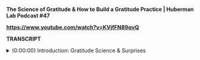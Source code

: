 **The Science of Gratitude & How to Build a Gratitude Practice | Huberman Lab Podcast #47**

**https://www.youtube.com/watch?v=KVjfFN89qvQ**

**TRANSCRIPT**
<details>
  <summary>(0:00:00) 	Introduction: Gratitude Science & Surprises</summary>
- [Andrew Huberman] Welcome to the Huberman Lab Podcast, where we discuss science and science-based tools for everyday life. [upbeat music] I'm Andrew Huberman, and I'm a professor of neurobiology and ophthalmology at Stanford School of Medicine. Today, we are talking all about the science of gratitude. In part, we're doing this because of the upcoming Thanksgiving holiday, which of course, is all about giving thanks, gratitude, but also because there's no a wealth of data showing that having an effective gratitude practice can impact a huge number of health variables; both mental health and physical health in positive ways. Things like cardiovascular health, things like relationships, things like mental health, things like physical and cognitive performance. And these are not small effects. These are very large positive effects. However, in researching this episode, I was completely surprised as to what constitutes an effective gratitude practice. I, I think like many of you, would have thought that an effective gratitude practice simply involves writing down a few things or many things that we're grateful for, or thinking about those. Or really making an effort to somaticize or feel some of the elements of gratitude while writing out that list or thinking about that list. It turns out that an effective gratitude practice doesn't resemble that at all. The neuroimaging data, the physiological data, looking at things like inflammatory markers, other studies, purely looking at the psychology and the long and short-term effects of an effective gratitude practice, point to a completely different approach to using gratitude to positively impact health metrics. Fortunately, these are things that we can all do very easily. Some of them were actually fun. You can do them in a variety of contexts. So today we're going to talk about the science of effective gratitude practices, and we're going to describe what those are and how you can incorporate them into your life. 

<details>
  <summary>(0:01:50) 	Controlling Heart Rate with Story</summary>
Before we dive into today's topic, I just want to highlight a particularly interesting set of findings from the literature. This is a study that came out in the journal Cell Report, Cell Press journal, excellent journal. It's very relevant to today's topic. In fact, we're going to spend more time with this paper a little bit later in the episode. The study involved having subjects listen to a story. The subjects are all listening to the same story, but those subjects are not listening to it together. They're not rounded up in a circle or all in a room, they're in separate rooms or entirely separate locations on the planet, or they are actually brought into the laboratory on separate days. What this study found is that different subjects listening to the same story, undergo the same variation in heart rate. In other words, the gaps between their heartbeats start to resemble one another in response to the same story. Now, this is very interesting. This is a coordination of the physiology of the body in response to a narrative, a story in different people. And yet when they line up the heart rates of these different people who listen to the story at completely different times, they find that those heart rates map onto one another almost identically. It's really remarkable. We're going to talk about what this means in terms of coordination of neural circuits in the brain and neural circuits in the body, and the organs such as the heart, but also the lungs and other organs of the body, and what this means for changing one's overall state. A key theme that's going to come up today again and again is the distinction between traits, which are kind of pervasive aspects of who we are and how we tend to react to different types of circumstances, and states, which are more transient. They tend to, you know, you can invoke a state in somebody, a state of fear or a state of relaxation. But what this study really starts to point to is that there are specific approaches that any of us can take in order to really rewire our nervous system, such that we are calmer, if we want to be calmer in certain circumstances, that we are more responsive in certain circumstances, if that's our goal. So we'll return to how one would go about doing that. But I think these results are just beautiful in the sense that they really show that our brain and our body are highly coordinated because people are listening to the story and the heart rate is changing in response to the story, but that there is what we call a stereotypy; sort of stereotyped response to a given story. In my mind, there was no reason why the results had to be this way. Two people listen to the same story, why should their heart rates be almost identical to the same story? Very, very interesting and points to the power of narrative and story in coordinating our physiology. And this is something powerful that we can leverage. 
    </details>
    
<details>
  <summary>(0:04:33) 	Sponsors: ROKA, InsideTracker, Magic Spoon</summary>
Before we begin, I'd like to emphasize that this podcast is separate from my teaching and research roles at Stanford. It is however, part of my desire and effort to bring zero cost to consumer information about science and science related tools to the general public. And keeping with that theme, I'd like to thank the sponsors of today's podcast. Our first sponsor is ROKA. ROKA makes eyeglasses and sunglasses that are of the absolute highest quality. I've spent a lifetime working on the visual system, and I can tell you that the visual system has a number of important features that allow you to see things with crystal clarity, no matter what environment you're in. So that means if you're in bright sunlight or you go into shadows, you should be able to see everything clearly. But many eyeglasses and sunglasses actually short circuit that feature of our visual system, and make it such that we have to take off our glasses, or if our screen dims, we feel like we can't see things quite right. ROKA eyeglasses and sunglasses have completely solved that problem. In addition, they're very lightweight, so you don't even remember that they're on your face. And if you get sweaty, they don't slip off. They were actually designed for cycling and running and things of that sort, but they have a terrific aesthetic. So I wear readers at night or out to dinner, or when I'm driving, I wear their sunglasses. And the aesthetics are really terrific, even though they're so-called performance glasses. 'Cause as many of you know, performance glasses often make people look like cyborgs. These sunglasses and eyeglasses have the kind of aesthetic that you can wear them anywhere; while cycling, running, but also doing anything else you might be doing. If you'd like to try ROKA glasses, you can go to roka.com, that's R-O-K-A.com and enter the code Huberman to save 20% off your first order. Again, that's ROKA, R-O-K-A.com, and enter the code Huberman at checkout. Today's podcast is also brought to us by Inside Tracker. Inside Tracker is a personalized nutrition platform that analyzes data from your blood and DNA to help you better meet your immediate and long-term health goals. I'm a big believer in getting regular blood work done. For the simple reason that many of the factors that impact your immediate and long-term health can only be analyzed from a quality blood test. And now, with the advent of modern DNA tests, you can also get insights into your genes and how those affect or should affect your immediate and long-term health choices. A big problem with a lot of blood tests and DNA tests out there, however, is that you get the data back and you don't know what to do with the data. Inside Tracker has solve that problem with a very easy to use dashboard, where you get your numbers back from your blood tests or your DNA tests, and then it points to specific lifestyle factors, nutritional factors, and so forth, that can allow you to bring the numbers into the ranges that are optimal for you. And this is a huge advantage over other blood tests and DNA tests out there. Another feature that Inside Tracker has is their InnerAge test. The InnerAge test shows you what your biological age is, and you can compare that to your chronological age. And of course, your biological age is equally, if not more important than your chronological age. So this is an important number that you can get from Inside Tracker. If you'd like to try Inside Tracker, you can go to insidetracker.com/huberman, to get 25% off any of Inside Tracker's plans. And if you're listening to this during the week of Thanksgiving, 2021, and you live in the United States, you can get a special offer for this week only. You can get $200 off their ultimate package, 25% off any other package, and you'll get the InnerAge test for free. Again, just go to insidetracker.com/huberman. Today's episode is also brought to us by Magic Spoon. Magic Spoon is a zero sugar, grain-free, keto-friendly cereal. Now, I'm not following a ketogenic nutrition plan. What works best for me is to fast until about 11:00 a.m. or noon most days, and then to eat a low carbohydrate lunch, a low carbohydrate snack in the afternoon, and in the evening is when I eat my starches. That's what allows me to be alert throughout the day for work, for exercise and so forth, and then to sleep really well at night. That's just what works for me. But it does require that throughout the day, I am eating fewer carbohydrates than I am at night. And oftentimes I want a snack, and the snack I want is usually Magic Spoon. Magic Spoon has zero grams of sugar, 13 to 14 grams of protein, and only four net grams of carbohydrates in each serving. It's absolutely delicious. I particularly like the frosted flavor 'cause it tastes like donuts. And then I try not to eat donuts. No vendetta against donuts, but it's not really compatible with my eating plan. They also have flavors like cocoa, fruity, peanut butter. They're really delicious. Any ideas you have about keto-friendly cereals and foods not being delicious, you have to try Magic Spoon, it'll change your mind. In fact I'm getting hungry just thinking about it right now. If you want to try Magic Spoon, you can go to magicspoon.com/huberman to get a variety pack. Just use the promo code Huberman at checkout to get $5 off your order. Again, that's magicspoon.com/huberman, and use the code Huberman to get $5 off. 
</details>
  
<details>
  <summary>(0:09:11) 	Major, Long-Lasting Benefits of Gratitude Practice</summary>
Let's talk about gratitude. And to begin, I'd like to emphasize the various aspects of mental and physical health that have been shown to benefit from a regular gratitude practice. There are studies showing that performing a gratitude practice twice or three times, or even just once a week, can lead to a pervasive, a long lasting impact on subjective wellbeing. People report feeling happier, more meaning, joy, even awe for their life experience, simply in response to adding a gratitude practice. The key thing is it has to be the right gratitude practice. And we're going to talk about what the right gratitude practice looks like in just a little bit. But there are additional benefits of a gratitude practice. There are studies showing that a regular gratitude practice can provide resilience to trauma, in two ways; it can provide a reframing and resilience to prior traumatic experiences. So buffering people against the negative physiological effects and psychological effects of earlier trauma, but also inoculating them in many ways to any traumas that might arrive later in life. So that's a powerful thing. And today we will talk about how that's actually accomplished. It's actually accomplished by shifting the way that the fear and defense networks in the brain actually function. And we'll get right down into the details of that. The other thing that a gratitude practice does is it's been shown to benefit social relationships. But not just for the relationship in which you express gratitude, right? So on the face of it, you might think, okay, if I express gratitude for somebody over and over, over and over, over and over, then I'm going to feel better about that person. And indeed, that is one effect of a gratitude practice. That's called a pro-social or interstitial social gratitude practice. But there are now several studies, recent studies in good journals pointing to the fact that a regular gratitude practice can also enhance one's social relationships across the board; in the workplace, at school, at with family and romantic relationships, and even one's relationship to themselves, which is really what the subjective feelings of wellbeing are. So it's clear to me that ineffective gratitude practice has an outsized effect on many, many aspects of mental and physical health. And for those of you that are coming to this conversation thinking, gratitude practice, oh, that's kind of wishy-washy or woo, it's going to involve putting your hand on your heart and feeling into all the amazing things that you happen to have, even when things are really terrible, that's not where we're going at all. And equally important is to understand that the neurochemical, the anti-inflammatory and the neural circuit mechanisms that gratitude can invoke are equally on par with some of the effects of pharmacology, of things like high intensity interval training and exercise, and other things that we think of as kind of more potent forms of self intervention. So if you are of the mindset that a gratitude practice is kind of weak sauce, buckle up, because the data actually points to the fact that a gratitude practice is a very, very potent way in which you can steer your mental and physical health in positive directions, and that those effects are very long lasting. 
</details>
  
<details>
  <summary>(0:12:20) 	Prosocial vs. Defensive Thinking, Behaviors, & Neural Circuits </summary>
Before we dive into the tools and mechanisms and scientific studies around gratitude, I'd like to just set the framework for the discussion. Gratitude is what we call a pro-social behavior or a pro-social mindset. Now, you can be grateful for something without it involving anybody else. So the social part isn't meant to convey anything about interpersonal relations, although it can. And today we're going to talk a lot about how interpersonal relations can be incorporated into a gratitude practice in really powerful ways. But pro-social behaviors are basically any behavior or mode of thinking that allow us to be more effective in interactions with other people, including ourselves. Now pro-social is not just a name that we give these different tools and practices and mindsets. They're actually neural circuits in the brain that are specifically wired for pro-social thoughts and behaviors. And these are distinctly different from the circuits in the brain that are involved in defensive behaviors. So without getting into too much detail, just yet, we will later, we have circuits in the brain that are what we call appetitive. They are designed to bring us closer to things and to bring us into closer relation to the details of that sensory experience. Now that could be a delicious food that you're eating, it could be interacting with a loved one, it could be interacting with a friend or anyone that you happen to like, it could even be in your relation to yourself. These circuits that we're calling pro-social circuits light up in the brain in neuroimaging, meaning the neurons are firing more actively, more electrically robustly; sort of like turning up the volume on these neural circuits in the brain. And the neural circuits in the brain that are associated with aversive or defensive behaviors; things like backing up things, like covering up the vital organs of the body, things like a quaking of the voice, all of the things are associated with defensive behaviors are actually antagonized, meaning they are reduced when the pro-social circuits are more active. So the framework here that I'd like to set is that we have this kind of seesaw of neural circuits in the brain. One set that are pro-social and are designed to bring us closer to others, including ourselves, closer to certain sensory experiences, right? Because a lot of pro-social behaviors can also be geared towards things like pets or food, or anything that we find we want to be closer to and want more of. Whereas the defensive circuits involve areas of the brain, yes, such as areas that are involved in fear, but also areas of the brain and body that are literally associated with freezing or with backing up. So the way to think about gratitude is that falls under this category of pro-social behaviors, which are designed to bring us closer to different types of things, and to enhance the level of detail that we extract from those experiences. Now, the existence of these two neuro circuits that I've placed on this sort of a metaphorical seesaw, if you will, runs counter to a lot of the messaging or the ideas that were put forth in the last century about the psychology of happiness and gratitude, versus the psychology of depression and struggle and concern about the future. In fact, I'd like to read a quote from the great, and we really should call him the great Sigmund Freud, because despite having certain traits that people criticize him of, Freud was indeed a genius about many aspects of psychology. But I just want to read you Freud's stance on happiness. And this invokes elements of gratitude as well. And then you can gauge for yourself. "Our possibilities of happiness are already restricted by our constitution." So he's saying that we're basically wired to not have happiness easily. "Unhappiness is much less difficult to experience. We are threatened with suffering from three directions; one from our own body, which is doomed to decay and disillusion, and which cannot even do without pain and anxiety as warning signals. Two, from the external world, which may rage against us with overwhelming and merciless forces of destruction. And three and finally, from our relations with others, the suffering of which from this last source is perhaps more painful to us than any other." That's Sigmund Freud. And not all of his writings were pessimistic, if you will. What Freud is referring to there are those defensive circuits. And of course, he talks about psychological defensives. And in full disclosure, I am a huge fan of much of the psychological literature and psychoanalysis of Sigmund Freud and his descendants, like Young and others. I think there are strong elements of truth there. But he gives you a sense of the kind of mindset of psychology early in the last century. And then of course, was the emergence of the positive psychology movement, which was really about invoking the understanding and eventually the elucidation of the neural circuits for things like happiness and awe and affiliation and things that we are calling pro-social circuits. So the field of psychology as a dark and light, if you will, and the field of neuroscience has a dark and light. We have these what we call parallel pathways in the brain. And we have parallel pathways in the mind that set us up for feeling good about things or for feeling less good about things. I think what's really salient from the quote from Freud is that what he's saying is our default is to be concerned about the future, to be wrapped in our defenses, and to some extent that's true. 
</details>
  
<details>
  <summary>(0:17:50) 	Why We All Need an Effective Gratitude Practice</summary>
And the reason we can say that's true is because most of us need a gratitude practice. We need to do certain things in order to feel good and to feel happy. We actually have to put work into it. It is quite possible that there's an asymmetry in the way that these pro-social versus defensive circuits are set up, such that because defensive circuits are designed to keep us safe, psychologically and physically safe, that they have more robustness, or they can actually drive our behavior more easily. I'll give you an analogy in the system that I'm most familiar with as a neuroscientist, which is the visual system. In the visual system, we have parallel pathways. We have neurons in our eye that respond when things in our environment get brighter. Literally when the lights go up, these neurons start firing like crazy. And we have neurons in our eye that respond when things get darker, when things start dimming or go from white to black. The circuits for detecting darkening are much more robust and much more numerous than are the circuits for brightness. And that is probably related, probably, to the fact that dark objects or experiencing looming, meaning incoming objects and being able to perceive them is something that's vital to our survival. Whereas being able to perceive the brightening of things might be important to survival in certain contexts; a car lights coming at you at night or something of that sort, but not as often in a kind of a evolutionary or ecological context as the darkening of things. So, I think Freud's quote and the field of psychology now point to the fact that indeed we have the capacity for happiness and we have the capacity for great worry and concern and depression and unhappiness. And the neural circuit literature also supports that. The key thing for today's discussion is that gratitude turns out to be one of the most potent wedges by which we can insert our thinking, and as you also see, the physiology of our body, between these two circuits, and give a little more levity, if you will, to the side of the seesaw that's associated with positive pro-social feelings. And if you keep imagining this seesaw imagery, what's really beautiful about gratitude practices is that if they're performed repeatedly, and not even that often, but repeatedly, then one can actually shift their neural circuits such that the seesaw that I'm calling pro-social versus defensive behaviors, can actually start to tilt. And the little hinge, if you will, on the seesaw in the middle can be adjusted in a little tighter when the side for gratitude and for wellbeing and for feelings of happiness is a little bit higher. What this means is that, whether or not Freud was right or wrong, whether or not the neuroscientists in one camp or another were right or wrong, we now know with certainty that a regular gratitude practice can shift the pro-social circuit so that they dominate our physiology and our mindset in ways that can enhance many, many aspects of our physical and mental health by default. So we don't always have to constantly be in practice trying to be happy. So the succinct way of saying all this is, yes, indeed, we might be wired or in such that we have a greater propensity for unhappiness than happiness. But gratitude practices provided they are the effective ones and they're performed regularly, can shift those circuits, such that we are happier on average, even when we are not performing those practices. 
</details>
  
<details>
  <summary>(0:21:22) 	Neurochemistry & Neural Circuits of Gratitude</summary>
Now I'd like to talk about some of the neurochemistry and neural circuits associated with gratitude and pro-social behaviors. Numerous times on this podcast, I've talked about so-called neuromodulators. For those of you that might've forgotten or have never heard of neuromodulators before, neuromodulators are chemicals that are released in the brain and body that change the activity of other neural circuits. They make certain brain areas more likely to be active and other brain areas less likely to be active. These neuromodulators have names like dopamine, serotonin, acetylcholine, epinephrin, and so on. The main neuromodulators associated with gratitude and pro-social behaviors tends to be serotonin. Serotonin is released from a very small collection of neurons in the brainstem called the raphe, R-A-P-H-E, the raphe nucleus, and a few other places in the brain. And the raphe neuron send these little wires that we call axons out to numerous places in the brain. And they tend to increase the activity of particular neurocircuits that lend themselves to more approach to particular types of experiences. That makes total sense if you think about it. Have a chemical that under certain circumstances is released in the brain, that triggers the activity of neural circuits, that makes the organism, you, more likely to stay in an interaction with something, or even lean in and seek a more detailed interaction with that person, place or thing. Beautiful work from a cognitive neuropsychologist. His name is Antonio Demasio. He's a world-class neuroscientists. Has been in the game a very long time. Has explored the so-called neural correlates of gratitude. And two main brain areas are activated by these serotonergic systems. And when people experience something that makes them feel gratitude, even if it's shallow gratitude or deep, and if it's all the way to deep gratitude, they see activation of these particular brain circuits I'll mention in a moment. And the amount of activation scales with how intensely the person experience the feeling of gratitude. And those two areas have particular names. You don't need to know the names, but for those of you that want to know, they are the anterior cingulate cortex and the medial prefrontal cortex. And of course, these brain areas are connected to a number of other networks in the brain. In fact, that's how they get you or others to lean into certain experiences. Because when these areas are active, certain thought processes get invoked. Those thought processes probably resemble something like, hmm, I'd like to experience more of this, or hmm, this feels really good. And then they literally feed onto your muscles via the neurons, making you happy to stay stationary, if you're experiencing something you like, or to move closer to something that you find attractive to you literally. So these are powerful circuits. Of these two brain areas, the one I'd like to focus on the most is the medial prefrontal cortex. Many of you have probably heard of the medial prefrontal cortex, because this is the area of the brain that is involved in planning and in deep thinking and evaluation of different types of experiences, past, present, or future. It seems actually that pretty much every study of human anything seems to involve the medial prefrontal cortex, or at least one could get that impression just by looking at scientific abstracts and papers these days. So I think it's worth us taking a step back and asking, what is the medial prefrontal cortex really do, right? How could this one piece of neural real estate that we all have right behind our forehead, how could that be involved in so many different things? 
</details>
  
<details>
  <summary>(0:25:10) 	Prefrontal Cortex Set Context</summary>
And the reason it can be involved in so many different things, and the reason it's especially important for gratitude is that medial prefrontal cortex sets context, okay? It sets context and it literally defines the meaning of your experience. Now this is not at all an abstract phenomenon. I'm going to give a very physiological example of this, and then we're going to translate to gratitude. But I really want everyone to understand, how is it that medial prefrontal cortex sets the context of everything in your life? Well, it does it the following way. You have a number of circuits deeper in your brain that simply create some sensations or they allow you, I should say, to perceive certain sensations. Let's use the example of cold exposure, something that we'd sometimes talk about in this podcast, for other reasons. If you were to deliberately place yourself into an ice bath, it would be uncomfortable, even if you're adapted to cold and so forth. The discomfort is non-negotiable. However, if you are doing it because you want to, or because you have knowledge that there are particular health benefits, the medial prefrontal cortex can then control areas of your deeper brain, like the hypothalamus, to positively impact the neurochemicals that are released into your system. You'll still get a lot of adrenaline by getting into the ice bath. But the fact that you are doing this deliberately, and your knowledge that you are making the choice, that it's you that's deciding to put yourself through this discomfort, has been shown to create a very different and positive effect on things like dopamine, on things like anti-inflammatory markers, in your immune system, et cetera, compared to if someone pushes you into an ice bath, or if you are doing it because someone insists that you do it and you really, really don't want to. So there's a very subtle distinction here. It's just the distinction of motivation and desire, or lack of motivation and being forced into something. And there are a number of other effects of this that have been described. In the episode with Robert Sapolsky that I did earlier this last year, he talked about a study in animals, which has also been shown in humans. If you take a mouse for instance, and it runs on a running wheel, which mice really like to do, there are many positive effects on reducing blood pressure, improvements in neurochemistry, et cetera, in that mouse. However, if there's a mouse in the cage right next to it that's trapped in the running wheel and it has to run every time the other mouse runs 'cause the wheels are linked, well, then the second mouse that's forced to do the exact same running experiences negative shifts in their overall health metrics. Blood pressure goes up, stress hormones go up, et cetera, because it's not actually making the choice. Medial prefrontal cortex is the knob, or the switch rather, that can take one experience and allow us to frame it such that it creates positive health effects. And the exact same experience framed as something we don't want to do, or that we are forced to do can create negative health effects. Now how exactly the neurons and medial prefrontal cortex do that is rather complicated, and frankly not completely understood. But it's somehow able to adjust the activity of other neural circuits that are purely reflexive. As we say, neuroscience, like really dumb neural circuits, they're just like switches, and place a context onto it. So, gratitude is a mindset that activates prefrontal cortex, and in doing so sets the context of your experience such that you can derive tremendous health benefits. Which leads us to the question; what kind of gratitude practice is going to accomplish this, right? Because it is not simply the case that I could take a knife, don't please, don't do this experiment, and cut my hand and say, oh, you know, I'm going to enjoy this. I'm doing this 'cause this is good for me and it won't hurt. Of course it'll hurt, just like the ice bath is cold, no matter what. But I can't lie to myself, right? If I have some knowledge that cutting myself is bad for me, that's very hard to override. And so, the medial prefrontal cortex has a tremendous capacity to set context. And it does that beautifully with respect to gratitude. But you can't simply lie to yourself. You can't simply say, oh, well, every experience is a learning experience, or a terrible thing happens, oh, good, I'm just going to say good, and that your body will react as if it's good for you. That's a myth. And frankly, it's a myth that's fairly pervasive in the self-help and self-actualization literature. We have the opportunity to reframe and set context on our experiences. But that requires a very specific set of practices. We can't simply lie to ourselves or quote unquote, fake it until we make it. Neural circuitry is very powerful and very plastic. It can be modified and it's very context-dependent, but it's not stupid. And when you lie to yourself about whether or not an experience is actually good for you or not, your brain knows. 
</details>
  
<details>
  <summary>(0:30:10) 	Ineffective Gratitude Practices; Autonomic Variables</summary>
So what does an effective gratitude practice look like? Well, let's examine what an ineffective, what a poor gratitude practice looks like. Because therein lies some really important information, including the fact that I, and I think millions of other people out there are doing it wrong. Most gratitude practices that you see online and that people talk about in various talks and so forth involves something like writing down or reciting, or thinking about five or 10 or three or 20 things that you're especially grateful for. And then really trying to feel into some of those, really try and think deeply about the emotions, the sensations, the perceptions that are associated with those particular people, places and things on your list. Most studies actually point to the fact that that style of gratitude practice is not particularly effective in shifting your neural circuitry, your neural chemistry, or your somatic circuitry, the circuits in your body, 'cause you literally have organs and neural circuits that are connected, the circuits of your brain and body toward enhanced activation of prefrontal cortex, enhanced activation of these pro-social neural networks that we were talking about earlier. Now that may come as a surprise to many of you, and certainly came as a surprise to me. There is some evidence that if there's a shift in so-called autonomic arousal during these gratitude practices, these ones that I'm calling ineffective, that they can be made slightly more effective. So what do I mean by a shift in autonomic arousal? Well, very briefly we have a aspect to our nervous system, both within our brain and body that we call the autonomic nervous system. It's a little bit of a misnomer because autonomic means automatic. And in fact, we can take control of the autonomic nervous system. It has one branch, meaning one set of connections and circuits that are associated with making us more alert, the so-called sympathetic nervous system, or I should say sympathetic arm of the autonomic nervous system, but that's really a mouthful. It's really associated with enhanced alertness of any kind for excitement or fear, and it has nothing to do with sympathy. It's just about enhanced alertness. And then the other arm of the autonomic nervous system is the so-called parasympathetic arm of the autonomic nervous system. But that's also a mouthful. So let's just say it's the calming aspect of the autonomic nervous system. So it's associated with decreased heart rate, decreased breathing rate, et cetera. So we have these two aspects, our autonomic nervous system, and it has been shown that if people are brought into a state of heightened sympathetic tone, meaning more alertness, then the intensity of the emotions that they experience in their gratitude practice is enhanced, and the effectiveness of that gratitude practice can be enhanced. This is seen nowadays somewhat commonly as having people, for instance, cyclic hyperventilated breathing, as we call it in my laboratory. Breathing that's very intense so that, inhale, exhale, inhale, exhale very deeply for 25 or 30 breaths. Then people will sit in a meditative stance, or they'll focus on their notepad and paper. And they'll write out the things that they're grateful for. And then they'll really try and feel into those things, or they'll think about those things. And it makes perfect sense as to why enhancing autonomic arousal toward more alertness would create more robust feelings or more robust impact of the gratitude practices, because in that state, you are more alert and therefore you are able to bring more detail, more richness to the perception and the understanding of what those things on your list happened to be. And I should say that there are numerous other approaches to this. Sort of self-help type stuff and self actualization seminars. People will do things like cold baths, or they'll do chanting, or they'll have any number of different experiences all of which are mainly geared towards increased autonomic arousal. There even practices out there using pharmacology to create increased autonomic arousal and then drop into gratitude. Across the board, those increase the potency of the gratitude practice of listing things out on paper or in one's mind or saying them out loud. But somewhat surprisingly, at least to me, that form of just expressing thanks, expressing gratitude is not the most effective way to shift these pro-social circuits in positive ways for one's physiology and anatomy and psychology. 
</details>
  
<details>
  <summary>(0:34:55) 	Key Features of Effective Gratitude Practices: Receiving Thanks & Story</summary>
It turns out that the most potent form of gratitude practice is not a gratitude practice where you give gratitude or express gratitude, but rather where you receive gratitude, where you receive thanks. And this to me was very surprising. There are a number of studies about this now. One in particular that I think is interesting is called Prefrontal activation while listening to a letter of gratitude read aloud by a coworker face-to-face: A NIRS study. N-I-R-S. I'll explain what all this means. You now know what the prefrontal activation part is. This is activation in the prefrontal cortex. The NIRS, N-I-R-S study, that's just a technical term. It's a form of imaging brain activity. It's noninvasive. So it's kind of a skullcap. It looks like a hoodie with a bunch of wires coming out of it basically, that can measure neural activity without having to remove any parts of the skull or put a person into one of these two black fMRI machines, which is very invasive. It's also a wonderful tool because it allows human subjects in the laboratory to move around and to engage with one another. So in this particular experiment, what they did is they had co-workers write a letter of gratitude, of thanks to another coworker, unbeknownst to the other coworker. And then they sat down together and then they imaged brain activity as this letter was being read and as the letter was being heard, received. And it showed very robust effects on these prefrontal networks; that pointed to the fact that receiving gratitude is actually much more potent, in terms of the positive shifts that that can create than giving gratitude. So this raises a couple of important points. First of all, if you are somebody who is prone to write letters of gratitude, ideally I think it's requisite that these be genuine letters of gratitude, or saying things that are genuine expressions of gratitude. This could be by text or in-person or by phone. You have within you a very potent form of shifting somebody else's neurology. Now, that's wonderful, and I think there are many people like that out there. But for many people who want to experience the positive effects of gratitude, it's probably not the most advantageous approach to just sit around waiting, hoping that someone's going to deliver all these letters or words of gratitude. How is it that you can create that sense of receiving gratitude for yourself and thereby derive the effects of gratitude as outlined in this particular study? And there we go back to the important work of the great Antonio Damasio who explored these neural correlates of gratitude, to define the areas of the brain that are associated with pro-social behaviors like the prefrontal cortex. And what's really interesting about the work that Demasio and colleagues did is first of all, they used functional magnetic resonance imaging. So this is a very high resolution approach to exploring what areas of the brain are active. And has very high, what we call temporal resolution, meaning you can see things in time at very fine scales. So a lot of mechanistic detail, it can emerge from these sorts of studies. What they did was interesting. Rather than have people express gratitude, they had the subjects go into the scanner, so their brains are being imaged, and they watched narratives, stories about other people experiencing positive things in their life. And in this case, these were powerful stories. These were stories about survivors of genocide. So that's what they're watching. The subjects were subjects that were not survivors of genocide. So they were watching these videotapes of people that had genocide, and had people help them along the way as part of their story of survival, either psychological and/or... Obviously they survive long enough to make the video. So, or physical survival. So within these stories, there was a conveyance of a lot of struggle. These people talked about the horrible situations they were in, but also small, but highly significant features of their history that had led to their own feelings of gratitude. So for instance, it says a woman at the... This is literally from the scientific paper. Somebody had been sick for weeks. So the woman's describing how she'd been sick for weeks. And then another prisoner who was a doctor finds a particular medicine somehow, it doesn't describe how, and literally saves her life. Or an ally who was also in a stricken circumstance gave this person a pair of glasses when their eyesight started to falter. So these sorts of stories. Now just hearing this in the context of nothing but a scientific paper and discussion, these probably aren't that impactful. What's really important about this study and is really important for all of us to know is that these stories of other people receiving things that were powerful for them in their life trajectory is embedded in story. And the human brain especially is so oriented towards story. We have neural circuits that like to link together past, present future, have different characters, protagonists and antagonists. From the time we're very young until the time we're very old, story is one of the major ways that we organize information in the brain. There does seem to be storytelling and story listening circuits in the brain. So what's important is not simply that these people survived genocide. That's obviously important and wonderful. But it's not just that they were helped along the way, it's that the description of their help is embedded in a larger story. So the human subject in this scientific study is watching these powerful stories. And the neural circuits associated with pro-social behaviors and with gratitude become robustly active when they start to feel some affiliation with the person telling the story. They start to feel some resonance. We might call that empathy, but it doesn't necessarily have to be empathy. Empathy is a somewhat complicated thing to define because it involves literally a setting aside of one's own emotions and really focusing almost entirely, or experiencing almost entirely the emotions of another. It could be sympathy, it could be empathy. What we do know is that the stories themselves were able to shift the physiology of the subjects in this study and activate these, what we're calling gratitude circuitry that involves the prefrontal cortex. So if you think about the earlier study that receiving gratitude is the most powerful way to activate these circuits for gratitude, the subjects in this study in many ways are receiving a sense of gratitude, but through the narrative of one of these other subjects. Which I find fascinating. I would have thought a great gratitude practice is when you sit down and list out all the things you're grateful for. That just seems so logical to me. But it turns out that these neurocircuits don't work that way. That to really activate these circuits for gratitude in the serotonin and that probably the oxytocin system as well, and its prefrontal networks, one has to powerfully associate with the idea of receiving help, okay? The subjects are associating or experiencing empathy or sympathy for somebody else who received help. In the other study we described a few minutes ago, the person hearing the letter was receiving gratitude, and that would amplify the activity of these circuits. And that takes us to a larger theme of, what are these pro-social circuits? 
</details>
  
<details>
  <summary>(0:42:30) 	Theory of Mind Is Key</summary>
And an important concept to emerge from this is one that's most often associated with the autism literature, frankly, which is this idea of theory of mind. So just very briefly, theory of mind is the ability to attribute or to understand the experience of another without actually experiencing the thing that they're experiencing. Again, it kind of sounds like empathy, but this was actually a term that's now been demonstrated in the psychology and neuroscience, that's been linked to some very robust findings associated with brain areas and so forth, that was looking at autistic kids and non-autistic kids. The person largely responsible for developing theory of mind is Simon Baron-Cohen. I believe he's either the brother or the cousin. I can't remember recall which, to the comedian Sasha Baron-Cohen. Simon Baron-Cohen is a professor at Oxford University, or at least he was the last time I checked. And the theory of mind test can be done on adults or on children. And we can sort of do that experiment right now, if you like, and you can think about how you would behave if you were a subject in a theory of mind test. Theory of mind test involves you or a child or some other adults, sitting down and watching a video of a child going into a room or a person going into a room, opening up a desk or a dresser, a drawer for instance, or a desk drawer and placing something in it, like a pen or a toy, and then leaving. And then another person walking into the room and clearly looking for something in the room, and one presumes it's the toy or the pen, depending on the context. People who have strong theory of mind make the obvious conclusion that the person looking around for the pen or the toy is confused, or they're perplexed. They don't know where the toy is, they're looking for the toy. Someone who is fairly far to one side of the autism or Asperger's spectrum will simply focus on the location of the object, on the location of the pen or the toy. And this is especially true in children. They will say, well, it's in the second drawer, it's in the second drawer. And they'll say, well, how does the person who comes into the room feel? And they'll say, well, it's in the drawer. So they tend to focus on the specific factual elements of the scenario rather than place their mind into the mind of the other person. So-called theory of mind. Now that doesn't mean that people with autism and Asperger's don't have empathy. In some cases they can. It sort of depends on where they are in the spectrum and so forth. But theory of mind has very strong basis in these prefrontal cortex neural circuits that we were talking about. Because, as you now know, the prefrontal cortex sets context on what we see and experience. And the theory of mind task that I just described very briefly is a pure example of context setting, right? It's not about just the factual elements about the location of the objects, it's about the context. Someone is looking for something that someone else put someplace that makes it such that that object is hidden. So basically theory of mind is your ability to put yourself into the mindset of another. And in order to get activation of these gratitude circuits, one needs to put themselves into the mindset of another or to directly receive gratitude. 
</details>
  
<details>
  <summary>(0:45:50) 	Building Effective Gratitude Practices: Adopting Narratives, Duration</summary>
So let's just take a moment and start to think about how we are going to build out the ultimate gratitude practice; meaning the most effective gratitude practice for us to do because of all the many positive effects that an effective gratitude practice can have, if it's the proper one. It's very clear that receiving gratitude is powerful, but it's also very clear that waiting around to receive that gratitude is an impractical approach. Now, there are methods that have been developed by my colleague at Stanford, Kelly McGonigal and others that actually have developed things for the workplace, for school, for coworkers and students to write out particular worksheets related to what they're thankful for from others and exchange them. And so those are very useful practices. I don't want to take anything away from the important work that Kelly and others have done. But in the absence of having other people to do these practices with, what we know for sure is that there has to be a real experience of somebody else's experience. And that the best way to do that is story. So, in thinking about how to build out an effective gratitude practice, it's very worthwhile, I believe, to find someone's narrative that's powerful for you. And many ways to think about this is, it's got to be a story that inspires you because of the, for lack of a better phrase, the beauty of the human spirit, or the ability of humans to help other humans. And I find this remarkable because what this really means is that the circuits for gratitude are such that we can exchange gratitude. We can actually observe someone else getting help, someone else giving help. And that observation of our species doing that for one another, allows us to experience the feeling of a genuine chemical and neural circuit activation lift, if you will. Very, very different than simply writing out the things that you're thankful for, right? And so, how would you do this? Well, people digest story in a number of different ways. People watch movies, people listen to podcasts, people read books. There are a tremendous number of stories out there. It's clear that an effective gratitude practice has to be repeated from time to time. So what I would not suggest is that we build a protocol in which you're constantly foraging for inspirational stories over and over again. Social media and the internet are replete with those. That's not going to be a very potent protocol or tool, because the most potent protocol or tool for gratitude is going to be one that you repeat over and over again. Rather, the most effective protocol or tool is going to be either to think into, and you could write this out if you like, but think into when somebody was thankful for something that you did, and really start to think about how you felt in receiving that gratitude, and/or I should say, imagining or thinking about deeply the emotional experience of somebody else receiving help. Now, what narrative you select is going to be very dependent on you and your taste. It's going to be very dependent on what resonates with you. But again, I want to emphasize that the story that you select does not have to have any semblance to your own life experience, is just about what happens to move you. And so, the way that one could do this, and actually I've started this practice for myself on the basis of the learnings I've had in the last few weeks around preparing for this episode, is to find a story that's particularly meaningful for you. And then to just take some short notes, bullet point notes about maybe list out for instance, on just a small sheet of paper or in your phone, if that's your preference, just list out for instance, you know, what the struggle was, what the help was, and something about how that impacts you emotionally, okay? This is something just for you. You don't have to share it with anybody. That kind of shorthand list of bullet point notes serves as your shorthand for getting into this mode that we're calling gratitude. And actually closely mimics a lot of what was done in these various studies. Because even though the studies I've talked about up until now, were really focused on what we call acute imaging studies, where someone watched a story or received gratitude while the experiment was done, and then that's it one and done. There are other studies looking at gratitude in this context over many weeks, up to six weeks. And what one observes is that there's so-called neuroplasticity of these circuits. Neuroplasticity is the brain and nervous system's ability to change in response to experience. And that these neural circuits start developing a familiarity with the narrative. So that, for instance, let's say you sit down the first time you've found a story that you find particularly compelling. You've written down a few notes about what that story is just to remind you. And then you read those out and you think into the richness of that experience, that receiving of gratitude, or if you prefer you're doing the protocol where you're thinking about when someone was deeply grateful or was genuinely grateful to you, that you're thinking about that. The neural circuits become activated more easily with each subsequent repeat of the practice. Now this can be done literally for one minute or two minutes or three minutes. This is not an extensively long practice. And that's another beauty of gratitude practices, is that they have these out-sized positive effects on so many aspects of our physiology, but these are very short practices. They're the kind of thing that you can do walking to your car. The kind of thing you can just sit down for a minute and set a timer and do, because they are really about changing your state of mind and body. And if you have an experience of receiving gratitude or a story that's very potent for you, it becomes a sort of shortcut into the gratitude network, these pro-social networks. Meaning the activation of these circuits becomes almost instantaneous. And that's very different than a lot of other practices out there. I'm not aware of any meditation practices for instance, that you can do only a few times, and then within a week or so, you just have to do them for one minute. You immediately drop into the kind of optimal state that that meditation practice is designed to create. There are some shorter meditation practices that are very potent and very effective like that. But gratitude and the circuits associated with it appear to be especially plastic; meaning, especially prone to being able to be triggered, in the good sense of the word triggered, just by simply reminding yourself of this particular narrative. 
</details>
  
<details>
  <summary>(0:52:28) 	Narratives That Shift Brain-Body Circuits </summary>
Now there's another very clear and positive effect of using this narrative or story-based approach to a gratitude practice. And that's what story does for our physiology. Now, earlier in the episode, I mentioned this really incredible study in which listening to a story coordinated the heart rates of different individuals, and literally changed the way that their heart was beating. The title of the study is conscious processing of narrative stimulate synchronizes heart rate between individuals. The first author is Perez, again, published in Cell Reports, Cell Press journal, excellent journal. And it's a really elegant study. They looked at instantaneous heart rate. They use electrocardiogram to do that, which is simply a way to look at heart beats with very fine precision. They also looked at the breathing of subjects as they listened to the stories. Some of you may know that breathing and heart rate are actually linked to one another in a really interesting way. The simple way to put it is that when you inhale, your heart rate speeds up a little bit, and when you exhale, your heart rate slows down. And this is because of the movement of the diaphragm in your thoracic cavity. And the physicians and medical types call this respiratory sinus arrhythmia. There's a mechanism there we could get into, but I don't want to distract us from the main theme here. So just remember when you inhale, your heart rate speeds up, and when you exhale, your heart rate slows down. They looked at breathing, they looked at heart rates in different individuals. And listening to a story produced very consistent gaps between the heart rates of the people who are listening, different individuals in the study who were not located in the same place when they listened to the story, listening to the story on different times, different days entirely had very similar heartbeat patterns listening to the story. What this means for your gratitude practice is that having a story that you can return to over and over again, even if it's not the entire story, you're just using the shorthand bullet point version of your story, will create a perceptible and real shift in your heartbeat and in your breathing. And actually that's been demonstrated over and over now that an effective gratitude practice is one that can rapidly shift, not just the activation of these circuits in your brain for pro-social behaviors, but also activation of particular circuits in your heart and in your lungs and the other organs of your body, such that you can get into a reproducible state of gratitude each time. So an important component here is that, there be some element of story, again, you don't have to listen to or read or think about the entire story, start to finish in order to extract these benefits, and that it be the same story over and over. And as a consequence, that's going to shift your physiology into presumably a more relaxed state, because typically that's the one that's associated with gratitude. Although activation of these gratitude circuits has also been shown to create sense of awe or sense of joy. There are few studies looking at and kind of parsing the difference between gratitude and joy. I was able to find a few studies about that. But in general, the neural circuits that are activated tend to overlap quite a lot with those that create a sense of gratitude. So we don't want to split hairs on necessarily there. The key thing is that you want to use the same story, even if it's your own experience or somebody else's, and keep coming back to it over and over again. That makes it a very potent tool that you can get a tremendous amount of benefit from with even as short as 60 seconds of practice. 
</details>
  
<details>
  <summary>(0:56:15) 	You Can’t Lie About Liking Something; Reluctance In Giving</summary>
Earlier, I talked about how you can't lie to yourself and say, you know, I'm so grateful for this thing that I actually hate. And in a moment, I'm going to tell you about some scientific data that proves the statement I made is true, and that you can't just lie to yourself and derive the benefits of a gratitude practice. The data are also going to point to the fact that, if you are giving gratitude, not just receiving it, but giving gratitude, that too has to be genuine. There's a really interesting studies published in scientific reports, which is a nature research journal. The title of it is Neural Responses to Intention and Benefit Appraisal are Critical in Distinguishing Gratitude and Joy. It's a somewhat complicated study, so I'm just going to hit on some of the high points. But basically what they did is they use functional magnetic resonance imaging. So they could look at brain circuitry activation with very high precision. And they had people receiving money in the context of this experiment. And they had some knowledge as to whether or not the money that they were receiving was given to them wholeheartedly or reluctantly. And there were a number of different variables in the study, including how much money was given. So in some cases it was very little, in other cases, it was modest, in other cases, it was a lot more. And they also varied the extent to which the giver of the money, called the benefactor, was doing it wholeheartedly or seem to be doing it somewhat reluctantly. And they looked at whether or not the sense of gratitude scaled with the amount of money received and/or the intention of the benefactor. Whether or not the person giving the money was doing it wholeheartedly or reluctantly. And what's remarkable is that while the amount of money given was a strong component in whether or not somebody felt that they had received gratitude, which makes sense, you know, the amount of money is some metric of whether or not somebody feels thanked. The stronger variable, the bigger impact came from whether or not the person giving the money was giving it with a wholehearted intention and not a reluctant intention. And of course, there was an interaction where the best circumstance of course, is where the person received a lot of money from somebody who wholeheartedly wanted to give them a lot of money. And they did every derivation of this. But this is of important. This tells us many things that extend way beyond gratitude practices, which is that, genuine thanks are what count. Okay? We could probably presume that. But receiving genuine thanks is also a strong variable in determining whether or not we experience real gratitude, or whether or not it's empty, regardless of the size of a gift. So this constrains our gratitude practices somewhat, but I think in an interesting and important way, you can't make this stuff up. You can't tell yourself that an experience was great or that I got a lot of money and therefore it justified it, even though I think that they give it to me reluctantly, or my boss hates me, but they gave me a raise. That stuff stings for all the right reasons, because there are circuits in our brain and body that are oriented towards these pro-social interactions. And in some sense, what we are looking for as a species, what these circuits want, if you will, is to receive things from people that are giving them wholeheartedly. And that tells us that if we are the giver, that we better be giving wholeheartedly, or we are undermining the sense of gratitude that someone is going to receive from us. 
</details>
  
<details>
  <summary>(0:59:55) 	How Gratitude Changes Your Brain: Reduces Anxiety, Increases Motivation</summary>
So we are gradually building up the ultimate gratitude practice based on the variety of scientific literature that's out there. And I know that many people are probably interested in developing a gratitude practice that has long lasting, maybe even permanent positive effects on their neural circuitry. So with that in mind, I want to turn our attention to a really interesting study. It's entitled effects of gratitude meditation on neural network functional connectivity and brain heart coupling. And to make a long story short and a lot simpler than that title, repeated gratitude practice changes the way that your brain circuits work. And it also changes the way in which your heart and your brain interact. You're familiar with the fact that your brain controls your heart because you could be stressed about something that's perceived with your brain, and then your heart rate will speed up. You're probably also familiar with the fact that if your heart rate speeds up for some reason or no reason, you're probably thinking, well, what's making my heart rate speed up? And that's because the brain and the heart are reciprocally innervated, as we say. They're talking to one another in both directions. It's a two way highway. This study looked at changes in so-called functional connectivity within the brain and between the brain and the heart, in response to gratitude practices. And as a control they used, what I think is very interesting, a resentment intervention. I think resentment is an apt control and quite different than gratitude. To make a long story short, what they found is that a repeated gratitude practice could change the resting state functional connectivity in emotion and motivation-related brain regions. If I haven't mentioned a strong enough incentive for doing a regular gratitude practice until now, this is definitely the one to pay attention to. Because what they found was a regular gratitude practice could shift the functional conductivity of emotion pathways in ways that made anxiety and fear circuits less likely to be active, and circuits for feelings of wellbeing, but also motivation to be much more active. I find that remarkable and important because a number of people struggle with issues of motivation. A lot of people who are highly motivated also have issues with anxiety and fear. And so this study really points to the fact that it's a twofer. If you have a good gratitude practice and you repeat it regularly, you reduce the fear, anxiety circuits, you increase the efficacy of the positive emotion, feel good circuits, and the circuits associated with motivation and pursuit are actually enhanced as well. So that's very strong incentive to have a gratitude practice and one that you use regularly. We'll talk about how regularly in just a moment. I don't want to go into too many details of the study, although we will put a reference to it if you like. It includes a lot of fMRI data, imaging data of different brain areas, many, many tables and examples of matrices of before and after gratitude, after resentment, et cetera, you do indeed have circuits in your brain for resentment, whether you like it or not, we all do. 
</details>
  
<details>
  <summary>(1:03:00) 	5 Minutes (Is More Than Enough), 3X Weekly, Timing Each Day </summary>
And some people, just those circuits are more robust than others. But the remarkable thing is one can shift these circuits in the direction that I think most people would like; which is more sense of wellbeing and motivation and less resentment and fear literally. And what's really cool about this study also is that the interventions are only five minutes long. It's incredible, five minutes long. And so, as we start to build out our ideal gratitude practice, we know that it has to have certain features. First of all, it has to be grounded in a story, probably a story that you've heard in its entirety at least once. But then you can have a shorthand version, the so-called bullet points that I talked about before that allow you to drop into that story or the emotional associations with that story. So you don't have to listen to the whole story each time. And that story should be one in which you are genuinely being thanked for something and it made you feel good, or it could be a story about someone else genuinely expressing thanks, okay? Based on the description of the gratitude practices that we talked about earlier. Your gratitude practice can be very brief. I mean, it be as brief as one minute, 60 seconds, or five minutes, which still seems very brief to me. Although in these studies, they were getting these really major effects just from five minutes of gratitude practice. Some of these papers involve people doing some focusing on their breathing and calming themselves as they go into the gratitude practice, but that's within the five minute block. So if you decide that you're going to do a gratitude practice that involves first doing some calming breathing, exhale emphasized breathing, for instance, or physiological size, things I've talked about before on this podcast that can help calm me down 'cause they have a lot of exhales, which you now know, slows your heart rate down, and then doing your gratitude practice, that's fine. It's actually not necessary, but a lot of these studies used that. I think once a narrative has been set, you've heard the story and it has meaning for you, or you have a recollection of a story where you are genuinely thanked, then I think just 60 seconds or maybe 120 seconds should be sufficient. Then the question becomes, how often to repeat this gratitude practice. That's not exactly clear from the existing literature. I can't point to any one study that says five times a week or four times a week. So I'm going to throw out a number which is three times a week, and then people will ask, well, when should I do that gratitude practice? And I'll tell you what I tell everybody about almost every practice with a few exceptions, which is the best time of day to do this practice is when you first wake up in the morning, or before you go to sleep at night, or any time of day. 
</details>
  
<details>
  <summary>(1:05:44) 	Empathy & Anterior Cingulate Cortex</summary>
So we've talked about some of the neurocircuitry changes associated with a regular gratitude practice. And I should mention that there's an additional neurocircuitry shift that occurs. It relates to a structure that I mentioned just briefly earlier, which is the so-called ACC or anterior cingulate cortex. This is an area of the brain that has several functions, but more and more data are pointing to the fact that the ACC is actually involved in empathy and is involved in understanding the emotional states of others in general, even if it doesn't evoke a sense of empathy. And there are several studies that point to the fact that in humans who have a regular gratitude practice, the ACC becomes more robustly engaged, even with these very brief gratitude practices. We actually have a project in our lab. This is actually done in animal models, where animals observe other animals experiencing certain emotional states. And one of the brain areas that we've identified as important for this; it's kind of a primordial form of empathy 'cause we really don't know what these mice are thinking. We work on humans, in the case where we work on humans, of course we ask them and they tell us what they think they're thinking. With the mice, we ask them, but they don't tell us much of anything interesting. Instead we measure a number of physiological signals. But the important point is that the ACC, the anterior cingulate cortex seems to be an important hub for the generation and execution of empathy as it relates to feelings and empathic behaviors; altruistic behaviors of animals helping animals and humans helping other humans. We see this in the animal models, we see this in humans. So, if you want to be a more empathic person, a gratitude practice is also going to be very effective for that, it appears, especially using this narrative type approach where you are using someone else's narrative of receiving gratitude as a way to tap into your own sense of gratitude. 
</details>
  
<details>
  <summary>(1:07:35) 	Reducing Inflammation & Fear with Gratitude</summary>
Thus far, we've mainly talked about the effects of gratitude on neural circuit activation, and changes a little bit about some of the changes that are happening in terms of the body, heart rate and breathing and so forth. But we haven't talked a lot yet about the changes in health metrics, in things like inflammation or reductions in inflammation and immunity and things of that sort. So with that in mind, I'd like to describe the results of a really interesting recent study that was published in the journal Brain Behavior and Immunity. This was published 2021. The title of the study is, Exploring Neural Mechanisms of the Health Benefits of Gratitude in Women: A Randomized Control Trial. The first author is Hazlitt. And basically, what this paper showed was that women who had a regular gratitude practice of the sort that we've been talking about up until now, showed reductions in amygdala activity; a brain area associated with threat detection, a intimate part of the fear network in the brain. So reductions in amygdala activation, and large reductions in the production of something called TNF-alpha, tumor necrosis factor alpha, and IL-6, interleukin six. Now, if you happen to have listened to the episode that I did on activating your immune system and immune function, you heard about TNF-alpha and IL-6. TNF-alpha and IL six are inflammatory cytokines. These are chemicals that exist in your body, and that are released from cells when there is damage or kind of a systemic stress; when your system is in duress. And in the short-term, they can be beneficial. They can call in signals for wound healing and repair of cells, et cetera, but you don't want TNF-alpha and IL-6 levels to be too high, and you don't want those levels to be up for too long. And so, this study is really nice because they showed significant effects in reducing TNF-alpha and IL-6 in response to a gratitude practice. And because they also observed reductions in amygdala activation, this area associated with threat detection and fear, it's likely, and I should emphasize likely, 'cause I don't know, that the direction of the effect is that there are neural circuit changes, which in turn shift the degree to which these inflammatory cytokines are released in the body. Although for all I know, it could be the other way too. It could be that having a gratitude practice shifts something about heart rate and breathing, which in turn lowers the amount of TNF-alpha and IL-6, and that in turn reduces activation of the amygdala. We don't really know the direction of the effect, excuse me, but if I had to speculate, I would speculate that it was a shift in neural circuitry that led to a change in the circuits of the body. And another interesting aspect of this study is that the reductions in amygdala activation and the reductions in TNF-alpha and IL-6 were very rapid. They occurred almost immediately after the gratitude practice was completed. And even though that study was performed exclusively on female subjects, based on the biology and circuitry of the amygdala and the biology of TNF-alpha and IL-6 performing this inflammatory role in both men and women, I don't see any reason why the results of that study wouldn't pertain to both men and women. 
</details>
  
<details>
  <summary>(1:10:56) 	Serotonin, Kanna/Zembrin </summary>
So what about the chemistry associated with gratitude? Are there certain chemicals in our brain or that we could enhance in our brain that would enhance our gratitude practice? Indeed, there are. And earlier I mentioned the chemical, the neuromodulator serotonin as having a powerful influence on the activation of neural circuits associated pro-social behaviors and gratitude, and other sort of feel good behaviors. To make a long story short, neuromodulators like dopamine and epinephrine and norepinephrine tend to place us into a state of external perception, meaning a state of observing things and focusing on things outside the immediate reach of our body and confines of our skin. They tend to put us in pursuit, or in thinking about things out in the future or out away from our physical body. Whereas the neuromodulators serotonin and some of the associated pathways like oxytocin and other neurochemicals tend to, I want to emphasize, tend to be associated with states that are about contentment with what we have within the confines of our body and our immediate experience. So they're not so much about pursuit, but about gratitude and about appreciation for what we already have. I'd be remiss if I didn't therefore point out that if one were to shift their chemistry toward having higher levels of serotonin, you would, by all logic, experience heightened levels of gratitude. And indeed some people do this. They will take compounds that increase serotonin. There are a number of compounds out there, as you know. I'm certainly not suggesting people do that. A couple of the supplement based legal, over-the-counter approaches to this are things like 5-HTP, which is a precursor to serotonin. Some people will take 5-HTP to try and enhance their sleep. I'm not a fan of doing that, personally. I've talked about this in the sleep episodes. But the state that we call sleep has a very complex and important architecture as it relates to neurochemicals. And by taking serotonin by supplement or by stimulating serotonin release by supplement with 5-HTP or with tryptophan, which is an amino acid precursor to serotonin, one can run into the problem of disrupting the normal architecture of sleep cycles throughout the night. I experienced that as, if I've taken 5-HTP or tryptophan, I fall asleep very deeply, but then I wake up three hours later and I can't fall asleep at all. And actually it sometimes even messes up my sleep the subsequent night. Some people are not so sensitive to 5-HTP in tryptophan and they actually really like it. So again, you have to talk to your doctor, decide what's right for you. You're responsible for your health, not me. And you have to determine what works for you. Everyone's slightly individual. But one could imagine enhancing their amount of serotonin in their brain and body by taking 5-HTP or tryptophan before a gratitude practice, that seems a little bit extreme given that the gratitude practice is only about a minute to five minutes long on a regular basis, but there may be instances in which you're really trying to amplify the circuitry in the brain and body that are associated with gratitude, and therefore that might be something that you want to explore. There's a new compound that's out there. A legal over-the-counter compound. At least it's legal in the United States, I don't know about overseas. And that's a compound called Kanna, K-A-N-N-A. It's an interesting compound. It goes by another name as well, which is, and I'm going to mispronounce this and I apologize, this is Sceletium tortuosum. Please see our timestamps if you want to see the spelling of that. But I'll just call it Kanna, by its other name for short. It's an herb that is traditionally chewed prior to stressing endeavors, is how it's described on an examine.com. But I looked at some of the studies on this. It's kind of interesting. It very likely increases the amount of serotonin in the body and pretty potently. It is generally taken in dosages of anywhere from 25 to 50 milligrams. And it creates a kind of a pro-social gratitude enhancing, or I should say gratitude circuitry pro-social neurocircuitry enhancing effect because of the ways that it interacts with the certain urgent pathways of the brain. So it also has another name, it's sometimes called Zembrin, Z-E-M-B-R-I-N. Again, I'm not suggesting that people run out and take this stuff. But there is an emerging practice of people using Zembrine, Sceletium tortuosum, also called Kanna, K-A-N-N-A, in order to enhance the states that are about comfort and pleasure with what one has in their immediate sphere of experience. And so one could imagine if it's safe for you and right for you and legal where you live in enhancing serotonin by taking Kanna and then doing your gratitude practice. What's the logic behind that? Well, oftentimes we hear about supplements and pharmacology for "increasing plasticity" or "opening plasticity." 
</details>
  
<details>
  <summary>(1:16:00) 	Neuroplasticity, Pharmacology, Brain Machine Interfaces</summary>
You know, if I had a dollar for every time someone said, I hear that such and such opens plasticity. Well, indeed there are molecules associated with the thing that we call neuroplasticity. But neuroplasticity is not an event, it's a process; meaning it has many, many steps. It occurs during wakefulness, it's consolidated during sleep and so forth. Taking a substance that increases a neurochemical in your brain will likely, provided it's the right substance and it's the right practice, will likely enhance the amplitude or the intensity of that practice and make it a more potent form of inducing neuroplasticity. Meaning it will create longer lasting or more robust brain changes than if one hadn't increased their chemistry in this way, this way of taking something. But that doesn't necessarily mean that you couldn't get to the very same place without it, by simply doing a slightly longer attitude practice or putting a little bit more mental effort into it. That said, I think the future of neuroplasticity really resides in not just one approach, not just neurochemistry and taking substances to increase neuroplasticity, not just behavioral practices to try and increase neuro-plasticity, not just brain machine interfaces or devices to increase neuro-plasticity, but rather the convergence of multiple tools. So you could imagine enhancing serotonergic transmission, as we say in the brain using something like Kanna, combined with a gratitude practice. In the not-too-distant future, this will probably also be combined with some sort of noninvasive device to stimulate the prefrontal cortex at the same time. Please don't do that recreationally. Those devices are for clinical use only currently. But I think you start to get the idea. So for those of you that are a little bit more exploratory and you want to go in and do some reading on this, I thought you might find Kanna interesting. I certainly did. There are a number of studies that will pop up on PubMed. I recommend using examine.com as your jumping off point. There are some decent studies that they described in their so-called human effect matrix. So those are studies done on humans. And the main effects that have been documented in the scientific literature are minor, but significant increases in cognition, executive function. Executive function is something that's also associated with prefrontal cortex, and reductions in anxiety. And that seems to be a common theme that we're seeing again and again. You saw this in the study, the trial where we saw reductions in TNF-alpha and reductions amygdala activation. Which would ostensibly lead to reductions in anxiety. You're seeing increases in activity in brain networks that are associated with feelings of wellbeing. So again, back to that kind of push-pull of defensive anxiety and fear-like circuitry in the brain being antagonistic, as we say, to the circuits that are associated with pro-social, feeling good, receiving good feelings, type circuitry and events in life. 
</details>
  
<details>
  <summary>(1:18:50) 	The Best Gratitude Practices: & How To, My Protocol</summary>
So as you now know, there is a lot of science about how gratitude can positively impact neural circuits in the brain. Anti-inflammatory markers in the body, brain-heart breathing coordination, and on and on and on. I'd like to just highlight the key elements of the most effective, at least to my knowledge, gratitude practice. And when I say the most effective, what I'm doing is I'm gleaning from the scientific studies I was able to find and combining the various findings of those studies into what I think is a very practical, and what should certainly be a very effective gratitude practice for all the positive effects that we described. First of all, that gratitude practice has to be grounded in a narrative, meaning a story. You don't have to recite or hear that story every single time you do the gratitude practice, but you have to know what that story was and what the gratitude practice references back to. Second of all, that story can be one of you receiving genuine thanks. And the key elements there are that you are the one receiving the thanks, the gratitude, and that it's being given to you genuinely, wholeheartedly. Or it can be a story of you observing someone else receiving thanks or expressing thanks. And that has to be a genuine interaction as well, both between the giver and the receiver. So, those are the first three elements. What I recommend would be after you've established the story that you want to use for your gratitude practice, that you write down three or four simple bullet points that can serve as salient reminders of that story for you, it will serve as kind of a cue for that story without having to listen to, or talk out the entire story. I would recommend writing down something about the state that you or the other person were in before they received the gratitude, the state that you were in or that the person was in after they received the gratitude, and any other elements that lend some sort of emotional weight or tone to the story. This could be three pages of text, if you like, or it could just be a couple of bullet points. I don't think it really matters. The important thing is that it's embedded in your memory and that it's really associated with this genuine exchange of thanks, and the receival of things. I think those are the key elements. And then it's very simple: The entire practice involves reading off these bullet points as a cue to your nervous system of the sense of gratitude. And then for about one minute, which is a trivial amount of time if you really think about it, or maybe two minutes, or if you're really ambitious up to five minutes of just really feeling into that genuine experience of having received gratitude or observed someone else receiving gratitude. And then in terms of frequency, I think a good rule of thumb would be to do that about three times a week. And the time of day doesn't really matter. I can't see why there would be any so-called circadian effects of this. I know some people like to do a gratitude practice before they go to sleep at night. I don't see any problem with doing this before you go to sleep at night. I also don't see any problem with you doing this on your lunch break or mid-morning or first thing in the morning. I can't see any logic for placing it at any one time of day and not another. So I think the most important thing is that you do it at least three times a week. And as mentioned before, it's very, very brief. So there are very few barriers to entry for doing this. So if we just take a step back from this protocol and compare it to what's typically out there in the literature, which is, make a list of all the things you're thankful for, recite in your mind all the things you're thankful for, count your blessings. So I think everybody should be counting their blessings all the time. There's always something to be thankful for. But in terms of a scientifically grounded gratitude practice that has also scientifically demonstrated to shift your physiology at the level of your immune system and your look neurocircuitry, reducing anxiety, increasing motivation, all these wonderful things that so many of us are chasing all the time as goals, I think a gratitude practice reveals itself to be an immensely powerful tool for any and all of us to use. And that should come as no surprise because these pro-social circuits for gratitude are not a recent phenomenon. Discussions about gratitude date back hundreds, if not thousands of years. What we've done today is to take the modern science right up until 2021, and to really distill from that the neuroimaging data, the neurochemistry, the various aspects of brain-body connectivity, look at the protocols, take various subject groups. Some were done in women, some were done between two individuals, some were done with brain imaging, all the various changes on a theme that allow us to point to a simple, but very effective protocol that certainly we could all use around Thanksgiving. But Thanksgiving is just, but one day throughout the entire year, of course. I personally have been using a gratitude protocol for the last several years. But that protocol was based on my ignorance, really, about the scientific literature, and was mainly based on what I'd heard out there in the internet, which is that I should list out or think about, or verbally recite the things that I'm grateful for. The sort of protocol that we arrived at today based on the scientific literature is distinctly different from that. And as a consequence, I've started to script out a protocol identical to the one I just described, and I intend to use that going forward. 
</details>
  
<details>
  <summary>(1:24:25) 	Subscribe & Feedback, Supporting Sponsors, Supplements (Thorne)</summary>
If you're learning from and/or enjoying this podcast, please subscribe to our YouTube channel. That's a terrific zero cost way to support us. In addition, please subscribe to us on Apple and Spotify. And on Apple, you have the opportunity to leave us a comment and up to a five star review. Also, please check out our sponsors mentioned at the beginning of this episode, that's the best way to support this podcast. In addition, we have a Patreon. It's patreon.com/andrewhuberman. And there you can support this podcast at any level that you like. During today's episode, and in many previous episodes, I mentioned supplements. Supplements aren't for everybody. But if you are going to use supplements, it's imperative that the supplements be of the very highest quality. For that reason we've partnered with Thorne, that's T-H-O-R-N-E, because Thorne supplements have the highest levels of stringency, in terms of the quality of the ingredients they include and the precision of the amounts of the ingredients they include in their products. They've partnered with every major sports team, as well as the Mayo Clinic, so we're delighted to be partnered with them as well. If you want to see the supplements that I take, you can go to thorne.com/u/huberman, and there you can see all the supplements that I take, and you can get 20% off any of those supplements. Or if you navigate into the site through that portal, thorne.com/u/huberman, you can also get 20% off any of the other supplements that Thorne makes. Thank you for your time and attention today, learning about the science of gratitude. And last, but certainly not least, thank you for your interest in science. [upbeat music]
</details>
  

